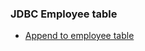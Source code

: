 ### JDBC Employee table

- [Append to employee table](https://github.com/Nishmitha-shetty17/Java_Programs_with_output/blob/main/8_JDBC_program/8c_Insert_Employee/8c_Employeeinsert.jpeg)
